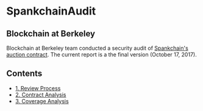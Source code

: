 # SpankchainAudit

## Blockchain at Berkeley


Blockchain at Berkeley team conducted a security audit of [Spankchain's auction contract](https://github.com/SpankChain/sc_auction). The current report is a the final version (October 17, 2017).

## Contents

* [1. Review Process](./report/1_process.md)
* [2. Contract Analysis](./report/2_contract_analysis.md)
* [3. Coverage Analysis](./report/3_coverage.md)
